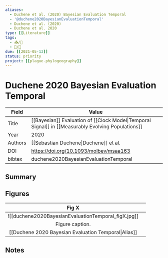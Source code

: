 ```yaml
---
aliases:
  - Duchene et al. (2020) Bayesian Evaluation Temporal
  - '@duchene2020BayesianEvaluationTemporal'
  - Duchene et al. (2020)
  - Duchene et al. 2020
type: [[Literature]]
tags: 
  - 📥/📰
  - 📝/🌱  
due: [[2021-05-13]]
status: priority
project: [[plague-phylogeography]]
---
```


# Duchene 2020 Bayesian Evaluation Temporal

| Field   | Value                                                                                              |
| ------- | -------------------------------------------------------------------------------------------------- |
| Title   | [[Bayesian]] Evaluation of [[Clock Model\|Temporal Signal]] in [[Measurably Evolving Populations]] | 
| Year    | 2020                                                                                               |
| Authors | [[Sebastian Duchene\|Duchene]]  et al.                                                             |
| DOI     | <https://doi.org/10.1093/molbev/msaa163>                                                                                 |
| bibtex  | duchene2020BayesianEvaluationTemporal                                                              |


## Summary

## Figures

|          Fig X           |     |
|:------------------------:| --- |
| ![[duchene2020BayesianEvaluationTemporal\_figX.jpg]] |     |
|     Figure caption.      |     |
|   [[Duchene 2020 Bayesian Evaluation Temporal\|Alias]]   |     |

## Notes